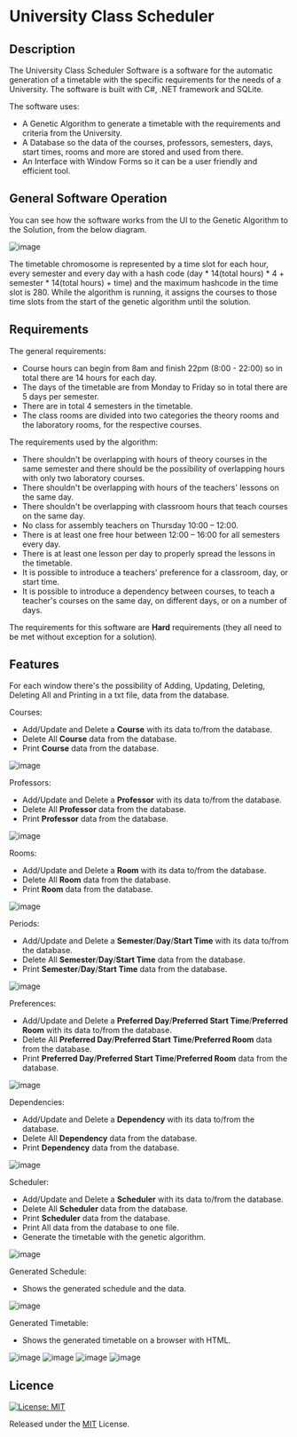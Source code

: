 # University Class Scheduler

## Description
The University Class Scheduler Software is a software for the automatic generation of a timetable with the specific requirements for the needs of a University.
The software is built with C#, .NET framework and SQLite.

The software uses:
 - A Genetic Algorithm to generate a timetable with the requirements and criteria from the University.
 - A Database so the data of the courses, professors, semesters, days, start times, rooms and more are stored and used from there.
 - An Interface with Window Forms so it can be a user friendly and efficient tool.

## General Software Operation
You can see how the software works from the UI to the Genetic Algorithm to the Solution, from the below diagram.

![image](https://github.com/nickarabidis/UniTimetableScheduler/assets/75751845/421b7f22-f30d-45af-93f8-660f766ef730)

The timetable chromosome is represented by a time slot for each hour, every semester and every day with a hash code (day * 14(total hours) * 4 + semester * 14(total hours) + time) and the maximum hashcode in the time slot is 280. 
While the algorithm is running, it assigns the courses to those time slots from the start of the genetic algorithm until the solution.

## Requirements
The general requirements:
- Course hours can begin from 8am and finish 22pm (8:00 - 22:00) so in total there are 14 hours for each day.
- The days of the timetable are from Monday to Friday so in total there are 5 days per semester.
- There are in total 4 semesters in the timetable.
- The class rooms are divided into two categories the theory rooms and the laboratory rooms, for the respective courses.

The requirements used by the algorithm:
- There shouldn't be overlapping with hours of theory courses in the same semester and there should be the possibility of overlapping hours with only two laboratory courses.
- There shouldn't be overlapping with hours of the teachers' lessons on the same day.
- There shouldn't be overlapping with classroom hours that teach courses on the same day.
- No class for assembly teachers on Thursday 10:00 – 12:00.
- There is at least one free hour between 12:00 – 16:00 for all semesters every day.
- There is at least one lesson per day to properly spread the lessons in the timetable.
- It is possible to introduce a teachers' preference for a classroom, day, or start time.
- It is possible to introduce a dependency between courses, to teach a teacher's courses on the same day, on different days, or on a number of days.
  
The requirements for this software are **Hard** requirements (they all need to be met without exception for a solution).

## Features
For each window there's the possibility of Adding, Updating, Deleting, Deleting All and Printing in a txt file, data from the database.

Courses:
- Add/Update and Delete a **Course** with its data to/from the database.
- Delete All **Course** data from the database.
- Print **Course** data from the database.

![image](https://github.com/nickarabidis/UniTimetableScheduler/assets/75751845/f01cef81-9ce8-44bb-81d9-6ffa71b79b49)


Professors:
- Add/Update and Delete a **Professor** with its data to/from the database.
- Delete All **Professor** data from the database.
- Print **Professor** data from the database.

![image](https://github.com/nickarabidis/UniTimetableScheduler/assets/75751845/b5a5d482-f88f-4796-bbfc-bbfe66a3f2e5)


Rooms:
- Add/Update and Delete a **Room** with its data to/from the database.
- Delete All **Room** data from the database.
- Print **Room** data from the database.

![image](https://github.com/nickarabidis/UniTimetableScheduler/assets/75751845/523642a1-397c-4d6b-b6be-3e642d8c444a)


Periods:
- Add/Update and Delete a **Semester**/**Day**/**Start Time** with its data to/from the database.
- Delete All **Semester**/**Day**/**Start Time** data from the database.
- Print **Semester**/**Day**/**Start Time** data from the database.

![image](https://github.com/nickarabidis/UniTimetableScheduler/assets/75751845/b30abb96-346a-47c3-baf9-54e018e8c4a0)


Preferences:
- Add/Update and Delete a **Preferred Day**/**Preferred Start Time**/**Preferred Room** with its data to/from the database.
- Delete All **Preferred Day**/**Preferred Start Time**/**Preferred Room** data from the database.
- Print **Preferred Day**/**Preferred Start Time**/**Preferred Room** data from the database.

![image](https://github.com/nickarabidis/UniTimetableScheduler/assets/75751845/80d36f86-198b-4faf-a84f-64b889b923b8)


Dependencies:
- Add/Update and Delete a **Dependency** with its data to/from the database.
- Delete All **Dependency** data from the database.
- Print **Dependency** data from the database.

![image](https://github.com/nickarabidis/UniTimetableScheduler/assets/75751845/23c0286a-025f-4b18-ae0f-7a01e66a7e28)


Scheduler:
- Add/Update and Delete a **Scheduler** with its data to/from the database.
- Delete All **Scheduler** data from the database.
- Print **Scheduler** data from the database.
- Print All data from the database to one file.
- Generate the timetable with the genetic algorithm.

![image](https://github.com/nickarabidis/UniTimetableScheduler/assets/75751845/fb017e0c-be9f-4742-81ac-473932ab8e9e)

Generated Schedule:
- Shows the generated schedule and the data.

![image](https://github.com/nickarabidis/UniTimetableScheduler/assets/75751845/550ea984-d498-4559-b76c-541aa3369953)

Generated Timetable:
- Shows the generated timetable on a browser with HTML.

![image](https://github.com/nickarabidis/UniTimetableScheduler/assets/75751845/48970d05-8748-462f-a787-06d3c7405db3)
![image](https://github.com/nickarabidis/UniTimetableScheduler/assets/75751845/05f0f7aa-8d52-4b69-a9e2-dbe2e1bbb5d8)
![image](https://github.com/nickarabidis/UniTimetableScheduler/assets/75751845/02c421a6-17e7-480f-9975-4a754c3424fe)
![image](https://github.com/nickarabidis/UniTimetableScheduler/assets/75751845/edb96cfc-4f21-4c27-9072-22f8148ff89e)


## Licence
[![License: MIT](https://img.shields.io/badge/License-MIT-yellow.svg)](https://opensource.org/licenses/MIT)

Released under the [MIT](https://github.com/nickarabidis/UniTimetableScheduler/blob/main/LICENSE) License.
